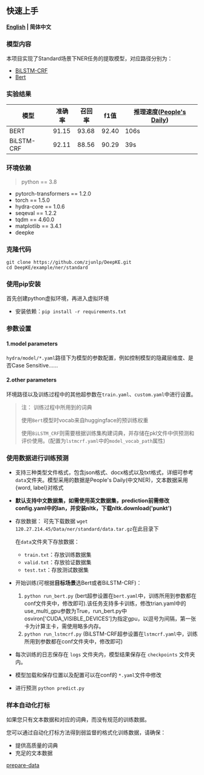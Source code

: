 ## 快速上手

<p align="left">
    <b> <a href="https://github.com/zjunlp/DeepKE/blob/main/example/ner/standard/README.md">English</a> | 简体中文 </b>
</p>

### 模型内容

本项目实现了Standard场景下NER任务的提取模型，对应路径分别为：
* [BiLSTM-CRF](https://github.com/zjunlp/DeepKE/blob/main/src/deepke/name_entity_re/standard/models/BiLSTM_CRF.py)
* [Bert](https://github.com/zjunlp/DeepKE/blob/main/src/deepke/name_entity_re/standard/models/InferBert.py)


### 实验结果
| 模型       | 准确率 | 召回率 | f1值  | 推理速度([People's Daily](https://github.com/OYE93/Chinese-NLP-Corpus/tree/master/NER/People's%20Daily)) |
|------------|--------|--------|-------|--------------------------|
| BERT       | 91.15  | 93.68  | 92.40 | 106s                     |
| BiLSTM-CRF | 92.11  | 88.56  | 90.29 | 39s                      |
### 环境依赖

> python == 3.8 

- pytorch-transformers == 1.2.0
- torch == 1.5.0
- hydra-core == 1.0.6
- seqeval == 1.2.2
- tqdm == 4.60.0
- matplotlib == 3.4.1
- deepke



### 克隆代码

```
git clone https://github.com/zjunlp/DeepKE.git
cd DeepKE/example/ner/standard
```



### 使用pip安装

首先创建python虚拟环境，再进入虚拟环境

- 安装依赖：`pip install -r requirements.txt`

### 参数设置

#### 1.model parameters

`hydra/model/*.yaml`路径下为模型的参数配置，例如控制模型的隐藏层维度、是否Case Sensitive......

#### 2.other parameters

环境路径以及训练过程中的其他超参数在`train.yaml`、`custom.yaml`中进行设置。

> 注： 训练过程中所用到的词典
> 
> 使用`Bert`模型时vocab来自huggingface的预训练权重
> 
> 使用`BiLSTM_CRF`则需要根据训练集构建词典，并存储在pkl文件中供预测和评价使用。(配置为`lstmcrf.yaml`中的`model_vocab_path`属性)

### 使用数据进行训练预测

- 支持三种类型文件格式，包含json格式、docx格式以及txt格式，详细可参考`data`文件夹。模型采用的数据是People's Daily(中文NER)，文本数据采用{word, label}对格式
- **默认支持中文数据集，如需使用英文数据集，prediction前需修改config.yaml中的lan，并安装nltk，下载nltk.download('punkt')**

- 存放数据： 可先下载数据 ```wget 120.27.214.45/Data/ner/standard/data.tar.gz```在此目录下

  在`data`文件夹下存放数据：
  
  - `train.txt`：存放训练数据集
  - `valid.txt`：存放验证数据集
  - `test.txt`：存放测试数据集
- 开始训练(可根据**目标场景**选Bert或者BiLSTM-CRF)：

  1. ```python run_bert.py``` (bert超参设置在`bert.yaml`中，训练所用到参数都在conf文件夹中，修改即可).该任务支持多卡训练，修改trian.yaml中的use_multi_gpu参数为True，run_bert.py中osviron['CUDA_VISIBLE_DEVICES']为指定gpu，以逗号为间隔，第一张卡为计算主卡，需使用略多内存。
  2. ```python run_lstmcrf.py``` (BiLSTM-CRF超参设置在`lstmcrf.yaml`中，训练所用到参数都在conf文件夹中，修改即可)

- 每次训练的日志保存在 `logs` 文件夹内，模型结果保存在 `checkpoints` 文件夹内。

- 模型加载和保存位置以及配置可以在conf的 `*.yaml`文件中修改

- 进行预测 ```python predict.py```

### 样本自动化打标

如果您只有文本数据和对应的词典，而没有规范的训练数据。

您可以通过自动化打标方法得到弱监督的格式化训练数据，请确保：

- 提供高质量的词典
- 充足的文本数据

<p align="left">
<a href="https://github.com/zjunlp/DeepKE/blob/main/example/ner/prepare-data/README.md">prepare-data</a> </b>
</p>
